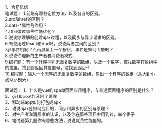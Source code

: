 1、合肥亿信<br/>
笔试题： 1.前端有哪些定位方法，以及各自的区别。<br/>
        2.src和href的区别？<br/>
        3.data-*属性的作用？<br/>
        4.项目做过哪些性能优化？<br/>
        5.说说你理解的创建ajax过程，以及同步与异步请求的区别。<br/>
        6.有使用过React和Vue吗，说说两者之间的区别？<br/>
        7.js事件机制？点击屏幕上一个按钮，事件是如何传播的？<br/>
        8.说说你理解的生产者和消费者模式<br/>
        9.编程题：有一个升序排列无重复数字的数组，以及一个数字，查找数字在数组中的位置，找到则返回其位置号，没找到返回-1.<br/>
        10.编程题：输入一个无序的无重复数字的数组，输出一个有序的数组（从大到小或从小到大）<br/>
        
面试题： 1、什么是vue的spa单页面应用程序，与普通页面程序的区别是什么？<br/>
        2、get和post的区别？原理<br/>
        3、移动端app如何打包成apk<br/>
        4、说说ajax是如何应用的，同步和异步的区别与原理？<br/>
        5、对生产者和消费者的认识，以及你在那些项目中用到过，举个例子<br/>
        6、笔试题第九题你有哪些方法，说说耗费性能低的。<br/>
